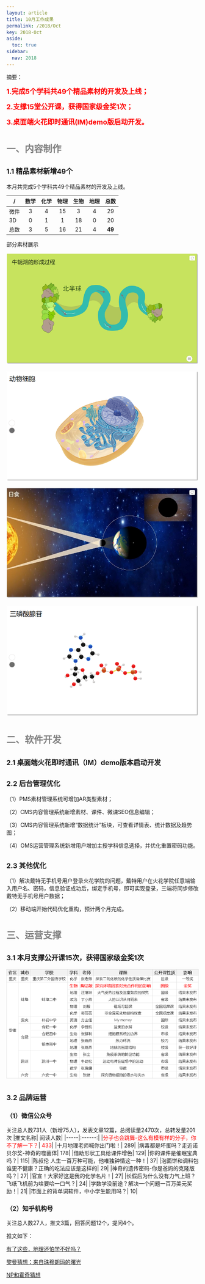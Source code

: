 ```yaml
---
layout: article
title: 10月工作成果
permalink: /2018/Oct
key: 2018-Oct
aside:
  toc: true
sidebar:
  nav: 2018
---
```


摘要：

<bro/><bro/>

**<font size="4" color="red">1.完成5个学科共49个精品素材的开发及上线；</font>**

**<font size="4" color="red">2.支撑15堂公开课，获得国家级金奖1次；</font>**

**<font size="4" color="red">3.桌面端火花即时通讯(IM)demo版启动开发。</font>**


# <font size="5" color="gray">一、内容制作</font>

## <font size="4" >1.1 精品素材新增49个</font>

本月共完成5个学科共49个精品素材的开发及上线。

| /   |  数学  |  化学 | 物理   |  生物  |  地理 |  总数 |
|-----|:------:|:------:|:------:|:------:|:------:|:------:|
| 微件 |  3 | 4 | 15 | 3 | 4 | 29 |
| 3D | 0 | 1 | 1 | 18 | 0 | 20 |
| 总数 | 3 | 5 | 16 | 21 | 4 | **49** |

部分素材展示

![avatar](images/20181011.png)

![avatar](images/20181012.png)

![avatar](images/20181013.jpg)

![avatar](images/20181014.png)

# <font size="5" color="gray">二、软件开发</font>

## <font size="4" >2.1 桌面端火花即时通讯（IM）demo版本启动开发</font>

## <font size="4" >2.2 后台管理优化</font>
  
（1）PMS素材管理系统可增加AR类型素材；

（2）CMS内容管理系统新增素材、课件、微课SEO信息编辑；

（3）CMS内容管理系统新增“数据统计”板块，可查看详情表、统计数据及趋势图；

（4）OMS运营管理系统新增用户增加主授学科信息选择，并优化重置密码功能。

## <font size="4" >2.3 其他优化</font>

（1）解决戴特无手机号用户登录火花学院的问题，戴特用户在火花学院任意端输入用户名、密码，信息验证成功后，绑定手机号，即可实现登录，三端将同步修改戴特无手机号用户数据；

（2）移动端开始代码优化重构，预计两个月完成。

# <font size="5" color="gray">三、运营支撑</font>

## <font size="4" >3.1 本月支撑公开课15次，获得国家级金奖1次</font>

![avatar](images/20101031.png)

## <font size="4" >3.2 品牌运营</font>

### <font size="3" >（1）微信公众号</font>

关注总人数731人（新增75人），发表文章12篇，总阅读量2470次，总转发量201次
|推文名称|	阅读人数|
|-----|:------:|
|<font color="red">分子也会跳舞-这么有模有样的分子，你不了解一下？</font>|	<font color="red">433</font>|
|十月地理老师喊你出门啦！|	289|
|病毒都是坏蛋吗？走近诺贝尔奖-神奇的噬菌体|	178|
|借助形状工具给课件增色|	129|
|你的课件是催眠宝典吗？|	115|
|陈叔伦 人生一百万种可能，他唯独钟情这一种！|	37|
|泡面饼和调料包谁更不健康？正确的吃法应该是这样的|	29|
|神奇的遗传密码-你是爸妈的克隆版吗？|	27|
|官宣！大家好这是我的化学名片！|	27|
|长假后为什么没有力气上班？飞纸飞机前为啥要哈一口气？|	24|
|学数学没前途？解决一个问题一百万美元奖励！|	21|
|市面上的背单词软件，中小学生能用吗？|	10|


### <font size="3" >（2）知乎机构号</font>

关注总人数27人，推文3篇，回答问题12个，提问4个。

推文如下：

[有了这些，地理还怕学不好吗？](https://zhuanlan.zhihu.com/p/43718551)

[黎曼猜想：来自珠穆朗玛的曙光](https://zhuanlan.zhihu.com/p/45704736)

[NP和霍奇猜想](https://zhuanlan.zhihu.com/p/46956761)
